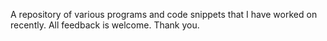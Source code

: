A repository of various programs and code snippets that I have worked on recently. All feedback is welcome. Thank you.

